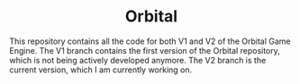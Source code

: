 <h1 align="center">Orbital</h1>

<p>This repository contains all the code for both V1 and V2 of the Orbital Game Engine. The V1 branch contains the first version of the Orbital repository, which is not being actively developed anymore. The V2 branch is the current version, which I am currently working on.</p>